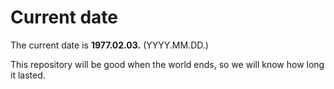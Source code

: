 # Current date

The current date is **1977.02.03.** (YYYY.MM.DD.)

This repository will be good when the world ends, so we will know how long it lasted.